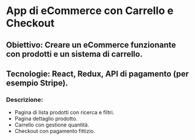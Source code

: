 # App di eCommerce con Carrello e Checkout

## Obiettivo: Creare un eCommerce funzionante con prodotti e un sistema di carrello.
## Tecnologie: React, Redux, API di pagamento (per esempio Stripe).

### Descrizione:
- Pagina di lista prodotti con ricerca e filtri.
- Pagina dettaglio prodotto.
- Carrello con gestione quantità.
- Checkout con pagamento fittizio.